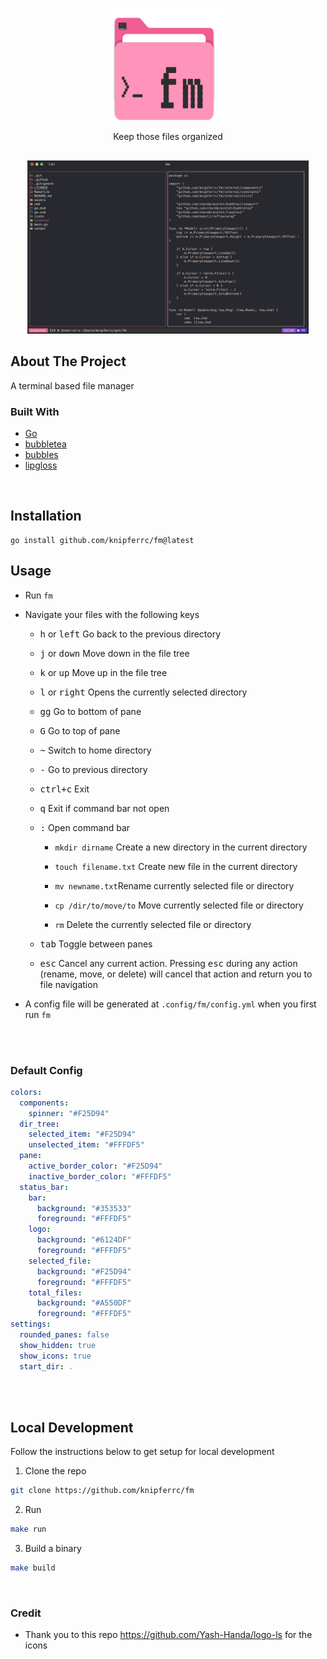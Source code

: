 <p align="center">
  <img src="./assets/logo.svg" height="180" width="180" />
  <p align="center">
    Keep those files organized
  </p>
</p>

<p align="center" style="margin-top: 30px; margin-bottom: 20px;">
  <img src="./assets/screenshot.png" width="450" title="hover text">
</p>

## About The Project

A terminal based file manager

### Built With

- [Go](https://golang.org/)
- [bubbletea](https://github.com/charmbracelet/bubbletea)
- [bubbles](https://github.com/charmbracelet/bubbles)
- [lipgloss](https://github.com/charmbracelet/lipgloss)

<br />

## Installation

```
go install github.com/knipferrc/fm@latest
```

## Usage

- Run `fm`
- Navigate your files with the following keys
  <br />

  - <kbd>h</kbd> or <kbd>left</kbd> Go back to the previous directory

  - <kbd>j</kbd> or <kbd>down</kbd> Move down in the file tree

  - <kbd>k</kbd> or <kbd>up</kbd> Move up in the file tree

  - <kbd>l</kbd> or <kbd>right</kbd> Opens the currently selected directory

  - <kbd>gg</kbd> Go to bottom of pane

  - <kbd>G</kbd> Go to top of pane

  - <kbd>~</kbd> Switch to home directory

  - <kbd>-</kbd> Go to previous directory

  - <kbd>ctrl+c</kbd> Exit

  - <kbd>q</kbd> Exit if command bar not open

  - <kbd>:</kbd> Open command bar

    - `mkdir dirname` Create a new directory in the current directory

    - `touch filename.txt` Create new file in the current directory

    - `mv newname.txt`Rename currently selected file or directory

    - `cp /dir/to/move/to` Move currently selected file or directory

    - `rm` Delete the currently selected file or directory

  - <kbd>tab</kbd> Toggle between panes

  - <kbd>esc</kbd> Cancel any current action. Pressing <kbd>esc</kbd> during any action (rename, move, or delete) will cancel that action and return you to file navigation

- A config file will be generated at `.config/fm/config.yml` when you first run `fm`

<br />
<br />

### Default Config

```yml
colors:
  components:
    spinner: "#F25D94"
  dir_tree:
    selected_item: "#F25D94"
    unselected_item: "#FFFDF5"
  pane:
    active_border_color: "#F25D94"
    inactive_border_color: "#FFFDF5"
  status_bar:
    bar:
      background: "#353533"
      foreground: "#FFFDF5"
    logo:
      background: "#6124DF"
      foreground: "#FFFDF5"
    selected_file:
      background: "#F25D94"
      foreground: "#FFFDF5"
    total_files:
      background: "#A550DF"
      foreground: "#FFFDF5"
settings:
  rounded_panes: false
  show_hidden: true
  show_icons: true
  start_dir: .
```

<br />
<br />

## Local Development

Follow the instructions below to get setup for local development

1. Clone the repo

```sh
git clone https://github.com/knipferrc/fm
```

2. Run

```sh
make run
```

3. Build a binary

```sh
make build
```

<br />

### Credit

- Thank you to this repo https://github.com/Yash-Handa/logo-ls for the icons
